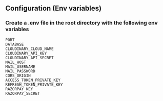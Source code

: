 ## Configuration (Env variables)
### Create a .env file in the root directory with the following env variables
```
PORT
DATABASE
CLOUDINARY_CLOUD_NAME
CLOUDINARY_API_KEY
CLOUDINARY_API_SECRET
MAIL_HOST
MAIL_USERNAME
MAIL_PASSWORD
CORS_ORIGIN
ACCESS_TOKEN_PRIVATE_KEY
REFRESH_TOKEN_PRIVATE_KEY
RAZORPAY_KEY
RAZORPAY_SECRET
```